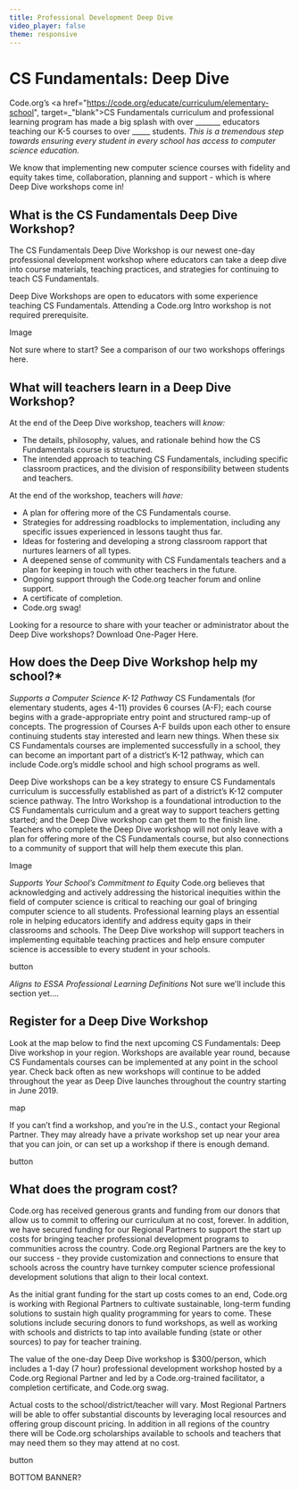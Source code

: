 ```yaml
---
title: Professional Development Deep Dive
video_player: false
theme: responsive
---
```

# CS Fundamentals: Deep Dive
Code.org’s <a href="https://code.org/educate/curriculum/elementary-school", target=_"blank">CS Fundamentals </a> curriculum and professional learning program has made a big splash with over _______ educators teaching our K-5 courses to over _____ students. *This is a tremendous step towards ensuring every student in every school has access to computer science education.*

We know that implementing new computer science courses with fidelity and equity takes time, collaboration, planning and support - which is where Deep Dive workshops come in!

## What is the CS Fundamentals Deep Dive Workshop?
The CS Fundamentals Deep Dive Workshop is our newest one-day professional development workshop where educators can take a deep dive into course materials, teaching practices, and strategies for continuing to teach CS Fundamentals.

Deep Dive Workshops are open to educators with some experience teaching CS Fundamentals. Attending a Code.org Intro workshop is not required prerequisite.

Image

Not sure where to start? See a comparison of our two workshops offerings here.

## What will teachers learn in a Deep Dive Workshop?

At the end of the Deep Dive workshop, teachers will *know:*
- The details, philosophy, values, and rationale behind how the CS Fundamentals course is structured.
- The intended approach to teaching CS Fundamentals, including specific classroom practices, and the division of responsibility between students and teachers.

At the end of the workshop, teachers will *have:*
- A plan for offering more of the CS Fundamentals course.
- Strategies for addressing roadblocks to implementation, including any specific issues experienced in lessons taught thus far.
- Ideas for fostering and developing a strong classroom rapport that nurtures learners of all types.
- A deepened sense of community with CS Fundamentals teachers and a plan for keeping in touch with other teachers in the future.
- Ongoing support through the Code.org teacher forum and online support.
- A certificate of completion.
- Code.org swag!

Looking for a resource to share with your teacher or administrator about the Deep Dive workshops? Download One-Pager Here.

## How does the Deep Dive Workshop help my school?*

*Supports a Computer Science K-12 Pathway*
CS Fundamentals (for elementary students, ages 4-11) provides 6 courses (A-F); each course begins with a grade-appropriate entry point and structured ramp-up of concepts. The progression of Courses A-F builds upon each other to ensure continuing students stay interested and learn new things. When these six CS Fundamentals courses are implemented successfully in a school, they can become an important part of a district’s K-12 pathway, which can include Code.org’s middle school and high school programs as well.

Deep Dive workshops can be a key strategy to ensure CS Fundamentals curriculum is successfully established as part of a district’s K-12 computer science pathway.  The Intro Workshop is a foundational introduction to the CS Fundamentals curriculum and a great way to support teachers getting started; and the Deep Dive workshop can get them to the finish line. Teachers who complete the Deep Dive workshop will not only leave with a plan for offering more of the CS Fundamentals course, but also connections to a community of support that will help them execute this plan.

Image  

*Supports Your School’s Commitment to Equity*
Code.org believes that acknowledging and actively addressing the historical inequities within the field of computer science is critical to reaching our goal of bringing computer science to all students. Professional learning plays an essential role in helping educators identify and address equity gaps in their classrooms and schools. The Deep Dive workshop will support teachers in implementing equitable teaching practices and help ensure computer science is accessible to every student in your schools.

button

*Aligns to ESSA Professional Learning Definitions*
Not sure we'll include this section yet....

## Register for a Deep Dive Workshop
Look at the map below to find the next upcoming CS Fundamentals: Deep Dive workshop in your region. Workshops are available year round, because CS Fundamentals courses can be implemented at any point in the school year. Check back often as new workshops will continue to be added throughout the year as Deep Dive launches throughout the country starting in June 2019.

map

If you can’t find a workshop, and you’re in the U.S., contact your Regional Partner. They may already have a private workshop set up near your area that you can join, or can set up a workshop if there is enough demand.

button    

## What does the program cost?
Code.org has received generous grants and funding from our donors that allow us to commit to offering our curriculum at no cost, forever. In addition, we have secured funding for our Regional Partners to support the start up costs for bringing teacher professional development programs to communities across the country. Code.org Regional Partners are the key to our success - they provide customization and connections to ensure that schools across the country have turnkey computer science professional development solutions that align to their local context.

As the initial grant funding for the start up costs comes to an end, Code.org is working with Regional Partners to cultivate sustainable, long-term funding solutions to sustain high quality programming for years to come. These solutions include securing donors to fund workshops, as well as working with schools and districts to tap into available funding (state or other sources) to pay for teacher training.

The value of the one-day Deep Dive workshop is $300/person, which includes a 1-day (7 hour) professional development workshop hosted by a Code.org Regional Partner and led by a Code.org-trained facilitator, a completion certificate, and Code.org swag.

Actual costs to the school/district/teacher will vary. Most Regional Partners will be able to offer substantial discounts by leveraging local resources and offering group discount pricing. In addition in all regions of the country there will be Code.org scholarships available to schools and teachers that may need them so they may attend at no cost.

button   

BOTTOM BANNER?
